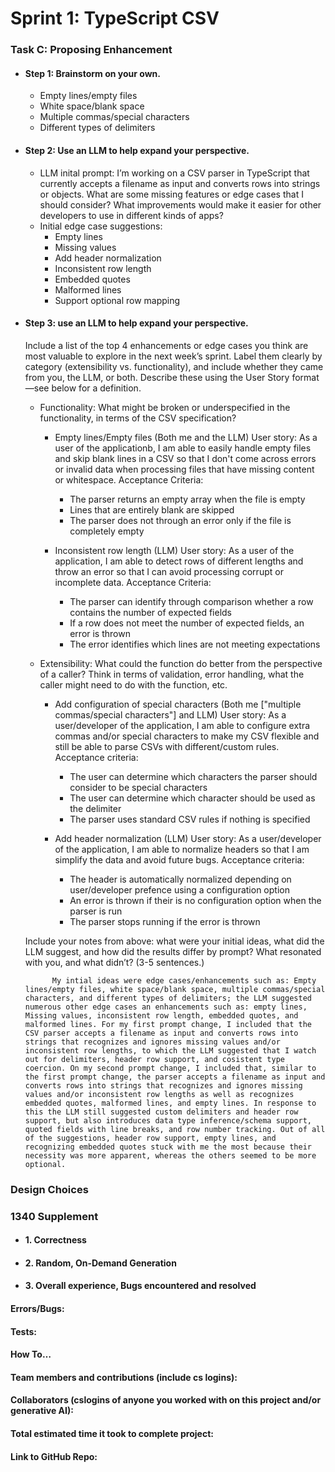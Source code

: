# Sprint 1: TypeScript CSV

### Task C: Proposing Enhancement

- #### Step 1: Brainstorm on your own.
    - Empty lines/empty files
    - White space/blank space
    - Multiple commas/special characters
    - Different types of delimiters
    

- #### Step 2: Use an LLM to help expand your perspective.
    - LLM inital prompt: I’m working on a CSV parser in TypeScript that currently accepts a filename as input and converts rows into strings or objects. What are some missing features or edge cases that I should consider? What improvements would make it easier for other developers to use in different kinds of apps?
    - Initial edge case suggestions: 
        - Empty lines
        - Missing values
        - Add header normalization 
        - Inconsistent row length
        - Embedded quotes
        - Malformed lines
        - Support optional row mapping 

- #### Step 3: use an LLM to help expand your perspective.

    Include a list of the top 4 enhancements or edge cases you think are most valuable to explore in the next week’s sprint. Label them clearly by category (extensibility vs. functionality), and include whether they came from you, the LLM, or both. Describe these using the User Story format—see below for a definition. 

    - Functionality: What might be broken or underspecified in the functionality, in terms of the CSV specification? 
        - Empty lines/Empty files (Both me and the LLM)
            User story: As a user of the applicationb, I am able to easily handle empty files and skip blank lines in a CSV so that I don't come across errors or invalid data when processing files that have missing content or whitespace. 
            Acceptance Criteria: 
             - The parser returns an empty array when the file is empty
             - Lines that are entirely blank are skipped
             - The parser does not through an error only if the file is completely empty

            
        - Inconsistent row length (LLM)
            User story: As a user of the application, I am able to detect rows of different lengths and throw an error so that I can avoid processing corrupt or incomplete data. 
            Acceptance Criteria:
             - The parser can identify through comparison whether a row contains the number of expected fields 
             - If a row does not meet the number of expected fields, an error is thrown
             - The error identifies which lines are not meeting expectations

    - Extensibility: What could the function do better from the perspective of a caller? Think in terms of validation, error handling, what the caller might need to do with the function, etc.

        - Add configuration of special characters (Both me ["multiple commas/special characters"] and LLM)
            User story: As a user/developer of the application, I am able to configure extra commas and/or special characters to make my CSV flexible and still be able to parse CSVs with different/custom rules. 
            Acceptance criteria: 
             - The user can determine which characters the parser should consider to be special characters
             - The user can determine which character should be used as the delimiter
             - The parser uses standard CSV rules if nothing is specified

        - Add header normalization (LLM)
            User story: As a user/developer of the application, I am able to normalize headers so that I am simplify the data and avoid future bugs.
            Acceptance criteria: 
             - The header is automatically normalized depending on user/developer prefence using a configuration option
             - An error is thrown if their is no configuration option when the parser is run
             - The parser stops running if the error is thrown

    Include your notes from above: what were your initial ideas, what did the LLM suggest, and how did the results differ by prompt? What resonated with you, and what didn’t? (3-5 sentences.) 

            My intial ideas were edge cases/enhancements such as: Empty lines/empty files, white space/blank space, multiple commas/special characters, and different types of delimiters; the LLM suggested numerous other edge cases an enhancements such as: empty lines, Missing values, inconsistent row length, embedded quotes, and malformed lines. For my first prompt change, I included that the CSV parser accepts a filename as input and converts rows into strings that recognizes and ignores missing values and/or inconsistent row lengths, to which the LLM suggested that I watch out for delimiters, header row support, and cosistent type coercion. On my second prompt change, I included that, similar to the first prompt change, the parser accepts a filename as input and converts rows into strings that recognizes and ignores missing values and/or inconsistent row lengths as well as recognizes embedded quotes, malformed lines, and empty lines. In response to this the LLM still suggested custom delimiters and header row support, but also introduces data type inference/schema support, quoted fields with line breaks, and row number tracking. Out of all of the suggestions, header row support, empty lines, and recognizing embedded quotes stuck with me the most because their necessity was more apparent, whereas the others seemed to be more optional. 

### Design Choices

### 1340 Supplement

- #### 1. Correctness

- #### 2. Random, On-Demand Generation

- #### 3. Overall experience, Bugs encountered and resolved
#### Errors/Bugs:
#### Tests:
#### How To…

#### Team members and contributions (include cs logins):

#### Collaborators (cslogins of anyone you worked with on this project and/or generative AI):
#### Total estimated time it took to complete project:
#### Link to GitHub Repo:  
